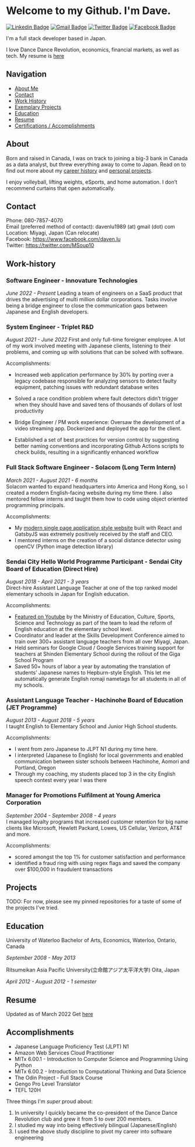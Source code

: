 # Welcome to my Github. I'm Dave.
[![Linkedin Badge](https://img.shields.io/badge/LinkedIn-blue?style=flat&logo=linkedin&labelColor=blue&link=https://www.linkedin.com/in/davenlu/)](https://www.linkedin.com/in/davenlu/)
[![Gmail Badge](https://img.shields.io/badge/Gmail-red?style=flat-square&logo=Gmail&logoColor=white&link=mailto:davenlu1989@gmail.com)](mailto:davenlu1989@gmail.com) 
[![Twitter Badge](https://img.shields.io/badge/-Twitter-1ca0f1?style=flat&labelColor=1ca0f1&logo=twitter&logoColor=white&link=https://twitter.com/MSoup10)](https://twitter.com/MSoup10) 
[![Facebook Badge](https://img.shields.io/badge/-Facebook-1877f2?style=flat&logo=facebook&logoColor=white&link=https://facebook.com/daven.lu)](https://www.facebook.com/daven.lu)

I'm a full stack developer based in Japan. 

I love Dance Dance Revolution, economics, financial markets, as well as tech. My resume is [here](#resume)

## Navigation
- [About Me](#about)
- [Contact](#contact)
- [Work History](#work-history)
- [Exemplary Projects](#projects)
- [Education](#education)
- [Resume](#resume)
- [Certifications / Accomplishments](#accomplishments)

## About
Born and raised in Canada, I was on track to joining a big-3 bank in Canada as a data analyst, but threw everything away to come to Japan. Read on to find out more about my [career history](#work-history) and [personal projects](#projects).  

I enjoy volleyball, lifting weights, eSports, and home automation. I don’t recommend curtains that open automatically.  

## Contact
Phone: 080-7857-4070  
Email (preferred method of contact):  davenlu1989 (at) gmail (dot) com  
Location: Miyagi, Japan (Can relocate)  
Facebook: https://www.facebook.com/daven.lu  
Twitter: https://twitter.com/MSoup10  

## Work-history

### Software Engineer - Innovature Technologies
_June 2022 - Present_
Leading a team of engineers on a SaaS product that drives the advertising of multi million dollar corporations. Tasks involve being a bridge engineer to close the communication gaps between Japanese and English developers. 

### System Engineer - Triplet R&D
_August 2021 - June 2022_
First and only full-time foreigner employee. A lot of my work involved meeting with Japanese clients, listening to their problems, and coming up with solutions that can be solved with software. 

Accomplishments:
-   Increased web application performance by 30% by porting over a legacy codebase responsible for analyzing sensors to detect faulty equipment, patching issues with redundant database writes
    
-   Solved a race condition problem where fault detectors didn’t trigger when they should have and saved tens of thousands of dollars of lost productivity
    
-   Bridge Engineer / PM work experience: Oversaw the development of a video streaming app. Dockerized and deployed the app for the client.
    
- Established a set of best practices for version control by suggesting better naming conventions and incorporating Github Actions scripts to check builds, resulting in a significantly enhanced workflow

### Full Stack Software Engineer - Solacom (Long Term Intern)
_March 2021 - August 2021 - 6 months_  
Solacom wanted to expand headquarters into America and Hong Kong, so I created a modern English-facing website during my time there. I also mentored fellow interns and taught them how to code using object oriented programming principals.

Accomplishments:
- My [modern single page application style website](https://solacom.gatsbyjs.io/) built with React and GatsbyJS was extremely positively received by the staff and CEO. 
- I mentored interns on the creation of a social distance detector using openCV (Python image detection library)

### Sendai City Hello World Programme Participant - Sendai City Board of Education (Direct Hire)
_August 2018 - April 2021 - 3 years_  
Direct-hire Assistant Language Teacher at one of the top ranked model elementary schools in Japan for English education. 

Accomplishments:
- [Featured on Youtube](https://www.youtube.com/watch?v=jp-nHc0BN3c) by the Ministry of Education, Culture, Sports, Science and Technology as part of the team to lead the reform of English education at the elementary school level. 
- Coordinator and leader at the Skills Development Conference aimed to train over 300+ assistant language teachers from all over Miyagi, Japan. 
- Held seminars for Google Cloud / Google Services training support for teachers at Shinden Elementary School during the rollout of the Giga School Program
- Saved 50+ hours of labor a year by automating the translation of students’ Japanese names to Hepburn-style English. This let me automatically generate English romaji nametags for all students in all of my schools.


### Assistant Language Teacher - Hachinohe Board of Education (JET Programme)
_August 2013 - August 2018 - 5 years_  
I taught English to Elementary School and Junior High School students.

Accomplishments:
- I went from zero Japanese to JLPT N1 during my time here. 
- I interpreted (Japanese to English) for local governments and enabled communication between sister schools between Hachinohe, Aomori and Portland, Oregon
- Through my coaching, my students placed top 3 in the city English speech contest every year I was there

### Manager for Promotions Fulfilment at Young America Corporation
_September 2004 - September 2008 - 4 years_  
I managed loyalty programs that increased customer retention for big name clients like Microsoft, Hewlett Packard, Lowes, US Cellular, Verizon, AT&T and more. 

Accomplishments: 
- scored amongst the top 1% for customer satisfaction and performance
- identified a fraud ring with using regex flags and saved the company over $100,000 in fraudulent transactions

## Projects
TODO: For now, please see my pinned repositories for a taste of some of the projects I've tried. 

## Education
University of Waterloo
Bachelor of Arts, Economics, Waterloo, Ontario, Canada

_September 2008 - May 2013_

Ritsumeikan Asia Pacific University(立命館アジア太平洋大学)
Oita, Japan 

_April 2012 - August 2012 - 1 semester_

## Resume
Updated as of March 2022
Get [here](https://drive.google.com/file/d/1FC3nYBdN3o-a6GmmT9CAYOI1EUSYhk9F/view?usp=sharing)

## Accomplishments
- Japanese Language Proficiency Test (JLPT) N1
- Amazon Web Services Cloud Practitioner
- MITx 6.00.1 - Introduction to Computer Science and Programming Using Python
- MITx 6.00.2 - Introduction to Computational Thinking and Data Science
- The Odin Project - Full Stack Course
- Gengo Pro Level Translator
- TEFL 120H


Three things I'm *super* proud about:  
1. In university I quickly became the co-president of the Dance Dance Revolution club and grew it from 5 to over 200 members.
2. I studied my way into being effectively bilingual (Japanese/English)
3. I used the above study discipline to pivot my career into software engineering
